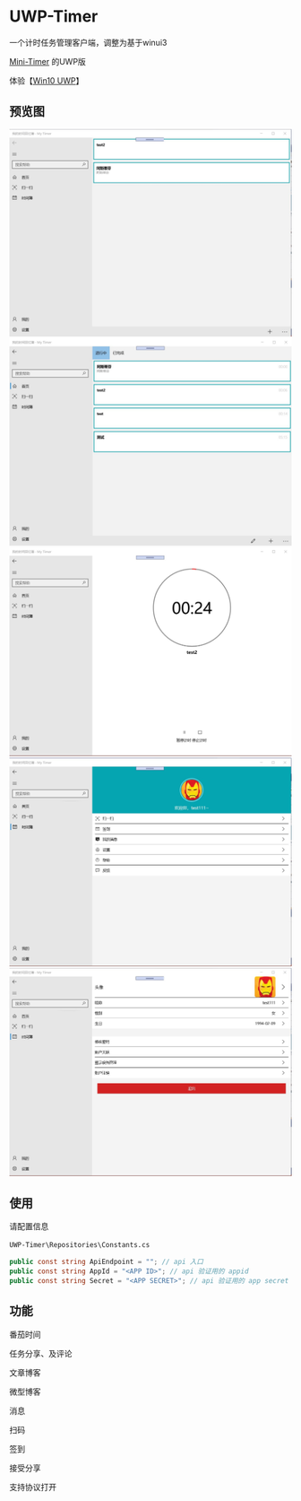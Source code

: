 # UWP-Timer
 
 一个计时任务管理客户端，调整为基于winui3

 [Mini-Timer](https://github.com/zx648383079/Mini-Timer) 的UWP版

 体验【[Win10 UWP](https://www.microsoft.com/store/apps/9MT2DR6PDFG9)】

 ## 预览图

 ![](screen/1.jpg)
 ![](screen/2.jpg)
 ![](screen/3.jpg)
 ![](screen/4.jpg)
 ![](screen/5.jpg)

 ## 使用

 请配置信息

`UWP-Timer\Repositories\Constants.cs`

```c#
public const string ApiEndpoint = ""; // api 入口
public const string AppId = "<APP ID>"; // api 验证用的 appid
public const string Secret = "<APP SECRET>"; // api 验证用的 app secret
```

## 功能

番茄时间

任务分享、及评论

文章博客

微型博客

消息

扫码

签到

接受分享

支持协议打开